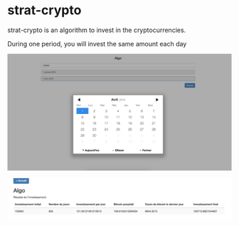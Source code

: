 # strat-crypto


strat-crypto is an algorithm to invest in the cryptocurrencies.

During one period, you will invest the same amount each day

![alt text](https://github.com/maxgfr/strat-crypto/blob/master/captures/capture1.png)

![alt text](https://github.com/maxgfr/strat-crypto/blob/master/captures/capture2.png)
